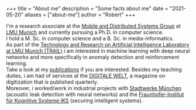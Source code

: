 +++
title = "About me"
description = "Some facts about me"
date = "2021-05-20"
aliases = ["about-me"]
author = "Robert"
+++

I'm a research associate at the [Mobile and Distributed Systems Group](http://www.mobile.ifi.lmu.de/) at [LMU Munich](https://www.lmu.com) and currently pursuing a Ph.D. in computer science.  
I hold a M. Sc. in computer science and a B. Sc. in media-informatics.  
As part of the  [Technology and Research on Artificial Intelligence Laboratory at LMU Munich (TRAIL)](http://www.mobile.ifi.lmu.de/ai-lab/) i am interested in machine learning with deep neural networks and more specifically in anomaly detection and reinforcement learning.  
Take a look at my [publications](https://scholar.google.de/citations?user=mSalzCEAAAAJ) if you are interested. Besides my teaching duties, i am had of services at the [DIGITALE WELT](https://digitaleweltmagazin.de/), a magazine on digitization that is published quarterly.  
Moreover, i worked/work in industrial projects with [Stadtwerke München](https://www.swm.de/) (acoustic leak detection with neural networks) and the [Fraunhofer-Institut für Kognitive Systeme IKS](https://www.iks.fraunhofer.de/) (securing intelligent systems).